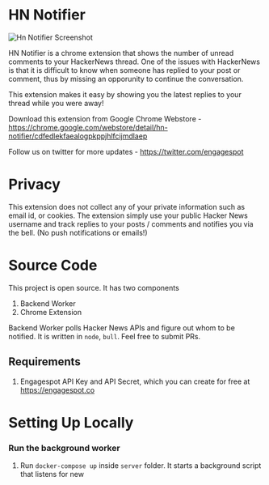 # HN Notifier

![Hn Notifier Screenshot](https://cdn.engagespot.co/misc/hn_notifier.png)

HN Notifier is a chrome extension that shows the number of unread comments to your HackerNews thread. One of the issues with HackerNews is that it is difficult to know when someone has replied to your post or comment, thus by missing an opporunity to continue the conversation.

This extension makes it easy by showing you the latest replies to your thread while you were away!

Download this extension from Google Chrome Webstore - https://chrome.google.com/webstore/detail/hn-notifier/cdfedlekfaealogpkppjhlfcijmdlaep

Follow us on twitter for more updates - https://twitter.com/engagespot

# Privacy

This extension does not collect any of your private information such as email id, or cookies. The extension simply use your public Hacker News username and track replies to your posts / comments and notifies you via the bell. (No push notifications or emails!)

# Source Code

This project is open source. It has two components

1. Backend Worker
2. Chrome Extension

Backend Worker polls Hacker News APIs and figure out whom to be notified. It is written in `node`, `bull`. Feel free to submit PRs.

## Requirements

1. Engagespot API Key and API Secret, which you can create for free at https://engagespot.co

# Setting Up Locally

### Run the background worker

1. Run `docker-compose up` inside `server` folder. It starts a background script that listens for new 
